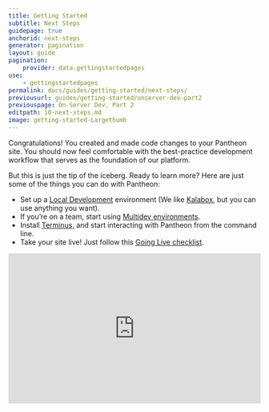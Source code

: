 ```yaml
---
title: Getting Started
subtitle: Next Steps
guidepage: true
anchorid: next-steps
generator: pagination
layout: guide
pagination:
    provider: data.gettingstartedpages
use:
    - gettingstartedpages
permalink: docs/guides/getting-started/next-steps/
previousurl: guides/getting-started/onserver-dev-part2
previouspage: On-Server Dev, Part 2
editpath: 10-next-steps.md
image: getting-started-Largethumb
---
```


Congratulations! You created and made code changes to your Pantheon site. You should now feel comfortable with the best-practice development workflow that serves as the foundation of our platform.

But this is just the tip of the iceberg. Ready to learn more? Here are just some of the things you can do with Pantheon:

- Set up a [Local Development](/docs/local-development) environment (We like [Kalabox](/docs/kalabox/), but you can use anything you want).
- If you’re on a team, start using [Multidev environments](/docs/multidev).
- Install [Terminus](/docs/terminus), and start interacting with Pantheon from the command line.
- Take your site live! Just follow this [Going Live checklist](/docs/going-live).


<iframe frameborder="0" width="100%" height="300px" src="https://www.getfeedback.com/r/12z1fMzn?page={{page.url}}&topic={{page.categories|last}}"></iframe>
